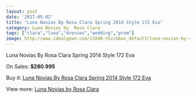 ```yaml
---
layout: post
date: '2017-05-02'
title: "Luna Novias By Rosa Clara Spring 2014 Style 172 Eva"
category: Luna Novias by  Rosa Clara
tags: ["clara","luna","dresses","wedding","prom"]
image: http://www.idealgown.com/13840-thickbox_default/luna-novias-by-rosa-clara-spring-2014-style-172-eva.jpg
---
```

Luna Novias By Rosa Clara Spring 2014 Style 172 Eva

On Sales: **$280.995**
<a href="https://www.idealgown.com/en/luna-novias-by-rosa-clara/5573-luna-novias-by-rosa-clara-spring-2014-style-172-eva.html"><amp-img layout="responsive" width="600" height="600" src="//www.idealgown.com/13840-thickbox_default/luna-novias-by-rosa-clara-spring-2014-style-172-eva.jpg" alt="Luna Novias By Rosa Clara Spring 2014 Style 172 Eva 0" /></a>
<a href="https://www.idealgown.com/en/luna-novias-by-rosa-clara/5573-luna-novias-by-rosa-clara-spring-2014-style-172-eva.html"><amp-img layout="responsive" width="600" height="600" src="//www.idealgown.com/13841-thickbox_default/luna-novias-by-rosa-clara-spring-2014-style-172-eva.jpg" alt="Luna Novias By Rosa Clara Spring 2014 Style 172 Eva 1" /></a>

Buy it: [Luna Novias By Rosa Clara Spring 2014 Style 172 Eva](https://www.idealgown.com/en/luna-novias-by-rosa-clara/5573-luna-novias-by-rosa-clara-spring-2014-style-172-eva.html "Luna Novias By Rosa Clara Spring 2014 Style 172 Eva")

View more: [Luna Novias by  Rosa Clara](https://www.idealgown.com/en/81-luna-novias-by--rosa-clara "Luna Novias by  Rosa Clara")